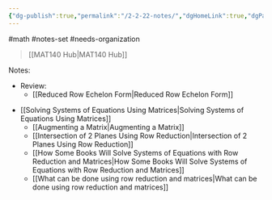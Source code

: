 ```yaml
---
{"dg-publish":true,"permalink":"/2-2-22-notes/","dgHomeLink":true,"dgPassFrontmatter":false,"dgShowLocalGraph":true}
---
```


#math #notes-set #needs-organization 
> [[MAT140 Hub|MAT140 Hub]]

Notes:
- Review: 
	- [[Reduced Row Echelon Form|Reduced Row Echelon Form]]
* [[Solving Systems of Equations Using Matrices|Solving Systems of Equations Using Matrices]]
	* [[Augmenting a Matrix|Augmenting a Matrix]]
	* [[Intersection of 2 Planes Using Row Reduction|Intersection of 2 Planes Using Row Reduction]]
	* [[How Some Books Will Solve Systems of Equations with Row Reduction and Matrices|How Some Books Will Solve Systems of Equations with Row Reduction and Matrices]]
	* [[What can be done using row reduction and matrices|What can be done using row reduction and matrices]]